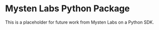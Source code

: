 # Mysten Labs Python Package

This is a placeholder for future work from Mysten Labs on a Python SDK.
